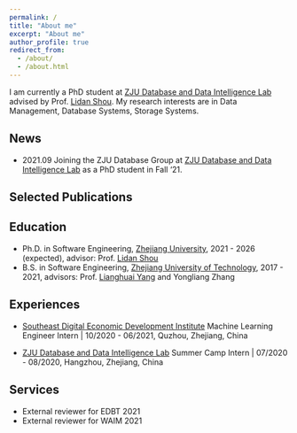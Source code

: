```yaml
---
permalink: /
title: "About me"
excerpt: "About me"
author_profile: true
redirect_from: 
  - /about/
  - /about.html
---
```

I am currently a PhD student at [ZJU Database and Data Intelligence Lab](https://dilab-zju.github.io/) advised by Prof. [Lidan Shou](https://person.zju.edu.cn/en/should). My research interests are in Data Management, Database Systems, Storage Systems.

## News
- 2021.09 Joining the ZJU Database Group at [ZJU Database and Data Intelligence Lab](https://dilab-zju.github.io/) as a PhD student in Fall ‘21.

## Selected Publications

## Education
- Ph.D. in Software Engineering, [Zhejiang University](https://www.zju.edu.cn/english/), 2021 - 2026 (expected), advisor: Prof. [Lidan Shou](https://person.zju.edu.cn/en/should) 
- B.S. in Software Engineering, [Zhejiang University of Technology](http://www.english.zjut.edu.cn/jsp2/index.jsp), 2017 - 2021, advisors: Prof. [Lianghuai Yang](https://www.researchgate.net/profile/Liang-Yang-39) and Yongliang Zhang
## Experiences
- [Southeast Digital Economic Development Institute](http://www.sdedi.org.cn/)
Machine Learning Engineer Intern | 10/2020 - 06/2021, Quzhou, Zhejiang, China

- [ZJU Database and Data Intelligence Lab](https://dilab-zju.github.io/)
Summer Camp Intern | 07/2020 - 08/2020, Hangzhou, Zhejiang, China


## Services
- External reviewer for EDBT 2021
- External reviewer for WAIM 2021